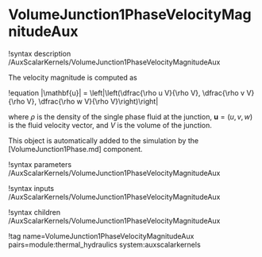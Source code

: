 # VolumeJunction1PhaseVelocityMagnitudeAux

!syntax description /AuxScalarKernels/VolumeJunction1PhaseVelocityMagnitudeAux

The velocity magnitude is computed as

!equation
\|\mathbf{u}\| = \left\|\left(\dfrac{\rho u V}{\rho V}, \dfrac{\rho v V}{\rho V}, \dfrac{\rho w V}{\rho V}\right)\right\|

where $\rho$ is the density of the single phase fluid at the junction, $\mathbf{u}=(u, v, w)$ is the fluid velocity vector,
and $V$ is the volume of the junction.

This object is automatically added to the simulation by the [VolumeJunction1Phase.md] component.

!syntax parameters /AuxScalarKernels/VolumeJunction1PhaseVelocityMagnitudeAux

!syntax inputs /AuxScalarKernels/VolumeJunction1PhaseVelocityMagnitudeAux

!syntax children /AuxScalarKernels/VolumeJunction1PhaseVelocityMagnitudeAux

!tag name=VolumeJunction1PhaseVelocityMagnitudeAux pairs=module:thermal_hydraulics system:auxscalarkernels
